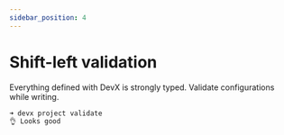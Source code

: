 ```yaml
---
sidebar_position: 4
---
```


# Shift-left validation

Everything defined with DevX is strongly typed. Validate configurations while writing.
```bash
➜ devx project validate
👌 Looks good
```